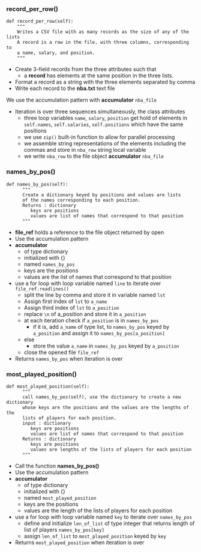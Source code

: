 ### record_per_row()
```
def record_per_row(self):
    """
    Writes a CSV file with as many records as the size of any of the lists
    A record is a row in the file, with three columns, corresponding to
    a name, salary, and position.
    """
```
* Create 3-field records from the three attributes such that
    * a **record** has elements at the same position in the three lists.
* Format a record as a string with the three elements separated by comma
* Write each record to the **nba.txt** text file

We use the accumulation pattern with **accumulator** `nba_file`
* Iteration is over three sequences simultaneously, the class attributes
    * three loop variables `name`, `salary`, `position` get hold of elements in `self.names`,
    `self.salaries`, `self.positions` which have the same positions
    * we use `zip()` built-in function to allow for parallel processing
    * we assemble string representations of the elements including the commas
    and store in `nba_row` string local variable
    * we write `nba_row` to the file object **accumulator** `nba_file`


### names_by_pos()
```
def names_by_pos(self):
      """
      Create a dictionary keyed by positions and values are lists
      of the names corresponding to each position.
      Returns : dictionary
         keys are positions
         values are list of names that correspond to that position
      """
```
* **file_ref** holds a reference to the file object returned by open
* Use the accumulation pattern
* **accumulator**
    * of type dictionary
    * initialized with {}
    * named `names_by_pos`
    * keys are the positions
    * values are the list of names that correspond to that position
* use a for loop with loop variable named `line` to iterate over `file_ref.readlines()`
    * split the line by comma and store it in variable named `lst`
    * Assign first index of `lst` to `a_name`
    * Assign third index of `lst` to `a_position`
    * replace `\n` of a_position and store it in `a_position`
    * at each iteration check if `a_position` is in `names_by_pos`
       * if it is, add `a_name` of type list, to `names_by_pos` keyed by `a_position` and assign it to `names_by_pos[a_position]`
    * else
       * store the value `a_name` in `names_by_pos` keyed by `a_position`
    * close the opened file `file_ref`
* Returns `names_by_pos` when iteration is over  


### most_played_position()
```
def most_played_position(self):
      """
      call names_by_pos(self), use the dictionary to create a new dictionary
      whose keys are the positions and the values are the lengths of the
      lists of players for each position.
      input : dictionary
         keys are positions
         values are list of names that correspond to that position
      Returns : dictionary
         keys are positions
         values are lengths of the lists of players for each position
      """
```
* Call the function **names_by_pos()**
* Use the accumulation pattern
* **accumulator**
    * of type dictionary
    * initialized with {}
    * named `most_played_position`
    * keys are the positions
    * values are the length of the lists of players for each position
*  use a for loop with loop variable named `key` to iterate over `names_by_pos`
    * define and initialize `len_of_list` of type integer that returns length of list of players `names_by_pos[key]`
    * assign `len_of_list` to `most_played_position` keyed by `key`
* Returns `most_played_position` when iteration is over
